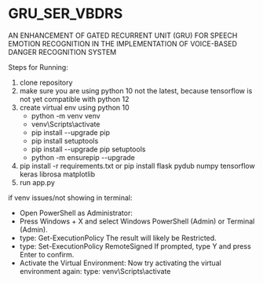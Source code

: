# GRU_SER_VBDRS
AN ENHANCEMENT OF GATED RECURRENT UNIT (GRU) FOR SPEECH EMOTION RECOGNITION IN THE IMPLEMENTATION OF VOICE-BASED DANGER RECOGNITION SYSTEM

Steps for Running:
1. clone repository
2. make sure you are using python 10 not the latest, because tensorflow is not yet compatible with python 12
3. create virtual env using python 10
      - python -m venv venv
      - venv\Scripts\activate
      - pip install --upgrade pip
      - pip install setuptools
      - pip install --upgrade pip setuptools
      - python -m ensurepip --upgrade
4. pip install -r requirements.txt or pip install flask pydub numpy tensorflow keras librosa matplotlib
5. run app.py



if venv issues/not showing in terminal:
- Open PowerShell as Administrator:
- Press Windows + X and select Windows PowerShell (Admin) or Terminal (Admin).
- type: Get-ExecutionPolicy
      The result will likely be Restricted.
- type: Set-ExecutionPolicy RemoteSigned
      If prompted, type Y and press Enter to confirm.
- Activate the Virtual Environment: Now try activating the virtual environment again:
      type: venv\Scripts\activate
